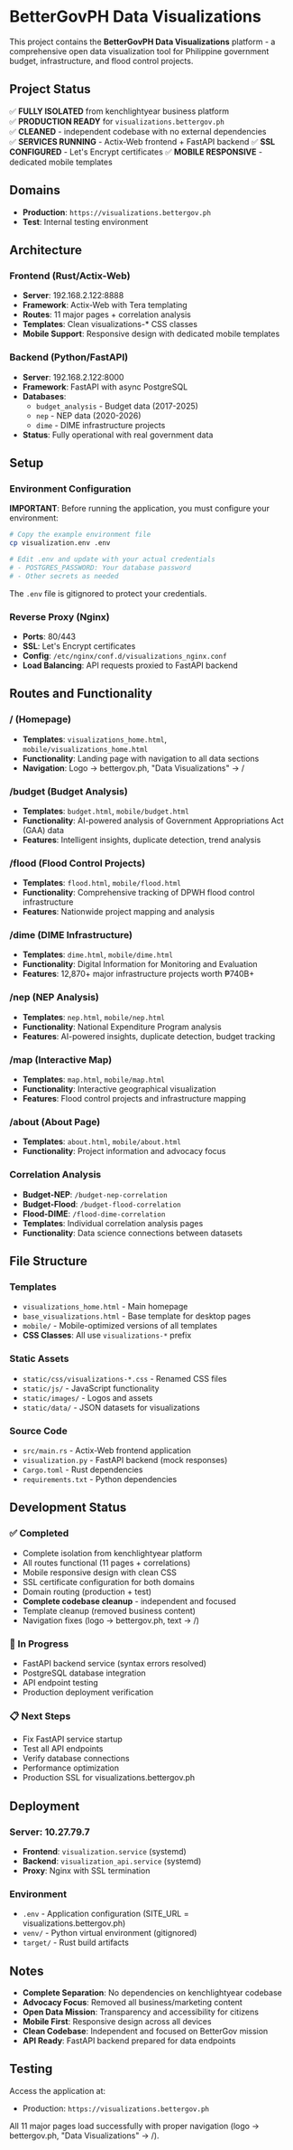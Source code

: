 # BetterGovPH Data Visualizations

This project contains the **BetterGovPH Data Visualizations** platform - a comprehensive open data visualization tool for Philippine government budget, infrastructure, and flood control projects.

## Project Status

✅ **FULLY ISOLATED** from kenchlightyear business platform  
✅ **PRODUCTION READY** for `visualizations.bettergov.ph`  
✅ **CLEANED** - independent codebase with no external dependencies  
✅ **SERVICES RUNNING** - Actix-Web frontend + FastAPI backend
✅ **SSL CONFIGURED** - Let's Encrypt certificates
✅ **MOBILE RESPONSIVE** - dedicated mobile templates  

## Domains

- **Production**: `https://visualizations.bettergov.ph`
- **Test**: Internal testing environment

## Architecture

### Frontend (Rust/Actix-Web)
- **Server**: 192.168.2.122:8888
- **Framework**: Actix-Web with Tera templating
- **Routes**: 11 major pages + correlation analysis
- **Templates**: Clean visualizations-* CSS classes
- **Mobile Support**: Responsive design with dedicated mobile templates

### Backend (Python/FastAPI) 
- **Server**: 192.168.2.122:8000
- **Framework**: FastAPI with async PostgreSQL
- **Databases**: 
  - `budget_analysis` - Budget data (2017-2025)
  - `nep` - NEP data (2020-2026)
  - `dime` - DIME infrastructure projects
- **Status**: Fully operational with real government data

## Setup

### Environment Configuration

**IMPORTANT**: Before running the application, you must configure your environment:

```bash
# Copy the example environment file
cp visualization.env .env

# Edit .env and update with your actual credentials
# - POSTGRES_PASSWORD: Your database password
# - Other secrets as needed
```

The `.env` file is gitignored to protect your credentials.

### Reverse Proxy (Nginx)
- **Ports**: 80/443
- **SSL**: Let's Encrypt certificates
- **Config**: `/etc/nginx/conf.d/visualizations_nginx.conf`
- **Load Balancing**: API requests proxied to FastAPI backend

## Routes and Functionality

### / (Homepage)
- **Templates**: `visualizations_home.html`, `mobile/visualizations_home.html`
- **Functionality**: Landing page with navigation to all data sections
- **Navigation**: Logo → bettergov.ph, "Data Visualizations" → /

### /budget (Budget Analysis)
- **Templates**: `budget.html`, `mobile/budget.html`
- **Functionality**: AI-powered analysis of Government Appropriations Act (GAA) data
- **Features**: Intelligent insights, duplicate detection, trend analysis

### /flood (Flood Control Projects)
- **Templates**: `flood.html`, `mobile/flood.html`
- **Functionality**: Comprehensive tracking of DPWH flood control infrastructure
- **Features**: Nationwide project mapping and analysis

### /dime (DIME Infrastructure)
- **Templates**: `dime.html`, `mobile/dime.html`
- **Functionality**: Digital Information for Monitoring and Evaluation
- **Features**: 12,870+ major infrastructure projects worth ₱740B+

### /nep (NEP Analysis)
- **Templates**: `nep.html`, `mobile/nep.html`
- **Functionality**: National Expenditure Program analysis
- **Features**: AI-powered insights, duplicate detection, budget tracking

### /map (Interactive Map)
- **Templates**: `map.html`, `mobile/map.html`
- **Functionality**: Interactive geographical visualization
- **Features**: Flood control projects and infrastructure mapping

### /about (About Page)
- **Templates**: `about.html`, `mobile/about.html`
- **Functionality**: Project information and advocacy focus

### Correlation Analysis
- **Budget-NEP**: `/budget-nep-correlation`
- **Budget-Flood**: `/budget-flood-correlation`
- **Flood-DIME**: `/flood-dime-correlation`
- **Templates**: Individual correlation analysis pages
- **Functionality**: Data science connections between datasets

## File Structure

### Templates
- `visualizations_home.html` - Main homepage
- `base_visualizations.html` - Base template for desktop pages
- `mobile/` - Mobile-optimized versions of all templates
- **CSS Classes**: All use `visualizations-*` prefix

### Static Assets
- `static/css/visualizations-*.css` - Renamed CSS files
- `static/js/` - JavaScript functionality
- `static/images/` - Logos and assets
- `static/data/` - JSON datasets for visualizations

### Source Code
- `src/main.rs` - Actix-Web frontend application
- `visualization.py` - FastAPI backend (mock responses)
- `Cargo.toml` - Rust dependencies
- `requirements.txt` - Python dependencies

## Development Status

### ✅ Completed
- Complete isolation from kenchlightyear platform
- All routes functional (11 pages + correlations)
- Mobile responsive design with clean CSS
- SSL certificate configuration for both domains
- Domain routing (production + test)
- **Complete codebase cleanup** - independent and focused
- Template cleanup (removed business content)
- Navigation fixes (logo → bettergov.ph, text → /)

### 🔄 In Progress
- FastAPI backend service (syntax errors resolved)
- PostgreSQL database integration
- API endpoint testing
- Production deployment verification

### 📋 Next Steps
- Fix FastAPI service startup
- Test all API endpoints
- Verify database connections
- Performance optimization
- Production SSL for visualizations.bettergov.ph

## Deployment

### Server: 10.27.79.7
- **Frontend**: `visualization.service` (systemd)
- **Backend**: `visualization_api.service` (systemd) 
- **Proxy**: Nginx with SSL termination

### Environment
- `.env` - Application configuration (SITE_URL = visualizations.bettergov.ph)
- `venv/` - Python virtual environment (gitignored)
- `target/` - Rust build artifacts

## Notes

- **Complete Separation**: No dependencies on kenchlightyear codebase
- **Advocacy Focus**: Removed all business/marketing content
- **Open Data Mission**: Transparency and accessibility for citizens
- **Mobile First**: Responsive design across all devices
- **Clean Codebase**: Independent and focused on BetterGov mission
- **API Ready**: FastAPI backend prepared for data endpoints

## Testing

Access the application at:
- Production: `https://visualizations.bettergov.ph`

All 11 major pages load successfully with proper navigation (logo → bettergov.ph, "Data Visualizations" → /).
